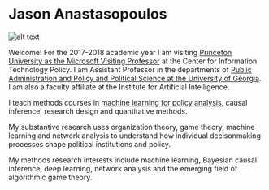 # Jason Anastasopoulos

![alt text](https://static.scholar.harvard.edu/files/styles/os_files_xxlarge/public/janastas/files/hiddenlayer.jpg)

Welcome! For the 2017-2018 academic year I am visiting [Princeton University as the Microsoft Visiting Professor](https://scholar.princeton.edu/ljanastas/home) at the Center for Information Technology Policy. I am Assistant Professor in the departments of [Public Administration and Policy and Political Science at the University of Georgia](http://spia.uga.edu/). I am also a faculty affiliate at the Institute for Artificial Intelligence. 

I teach methods courses in [machine learning for policy analysis](https://www.dropbox.com/s/wed5r93rt5bpqbi/Machine-Learning-Princeton.pdf?dl=0), causal inference, research design and quantitative methods.

My substantive research uses organization theory, game theory, machine learning and network analysis to understand how individual decisonmaking processes shape political institutions and policy.

My methods research interests include machine learning, Bayesian causal inference, deep learning, network analysis and the emerging field of algorithmic game theory.
